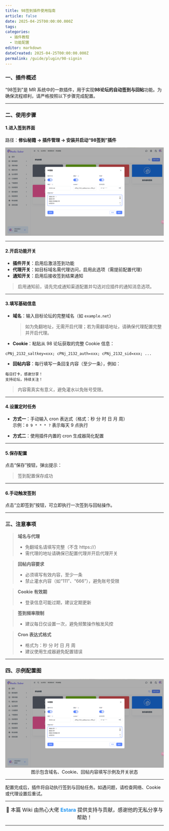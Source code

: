 ```yaml
---
title: 98签到插件使用指南
article: false
date: 2025-04-25T00:00:00.000Z
tags:
categories: 
  - 插件教程
  - 功能配置
editor: markdown
dateCreated: 2025-04-25T00:00:00.000Z
permalink: /guide/plugin/98-signin
---
```


### 一、插件概述

“98签到”是 MR 系统中的一款插件，用于实现**98论坛的自动签到与回帖**功能。为确保流程顺利，请严格按照以下步骤完成配置。

---

### 二、使用步骤

#### 1.进入签到界面

路径：**修仙秘籍 → 插件管理 → 安装并启动“98签到”插件**

<div align="center"><img src="./images/98签到.png" width="800"/></div>  

---

#### 2.开启功能开关

- **插件开关**：启用后激活签到功能  
- **代理开关**：如目标域名需代理访问，启用此选项（需提前配置代理）  
- **通知开关**：启用后接收签到结果通知  

> 启用通知前，请先完成通知渠道配置并勾选对应插件的通知消息选项。

---

#### 3.填写基础信息

- **域名**：输入目标论坛的完整域名（如 `example.net`）  
  > 如为免翻地址，无需开启代理；若为需翻墙地址，请确保代理配置完整并开启代理。

- **Cookie**：粘贴从 98 论坛获取的完整 Cookie 信息：

```plaintext
cPNj_2132_saltkey=xxx; cPNj_2132_auth=xxx; cPNj_2132_sid=xxx; ...
```

- **回帖内容**：每行填写一条回复内容（至少一条），例如：

```plaintext
每日打卡，感谢分享！
支持论坛，持续关注！
```

> 内容需真实有意义，避免灌水以免账号受限。

---

#### 4.设置定时任务

- **方式一**：手动输入 cron 表达式（格式：秒 分 时 日 月 周）  
  示例：`0 9 * * * ?` 表示每天 9 点执行

- **方式二**：使用插件内置的 cron 生成器简化配置

---

#### 5.保存配置

点击“保存”按钮，弹出提示：

> 签到配置保存成功

---

#### 6.手动触发签到

点击“立即签到”按钮，可立即执行一次签到与回帖操作。

---

### 三、注意事项

> **域名与代理**
> - 免翻域名请填写完整（不含 https://）
> - 需代理的地址请确保已配置代理并开启代理开关

> **回帖内容要求**
> - 必须填写有效内容，至少一条
> - 禁止灌水内容（如“111”、“666”），避免账号受限

> **Cookie 有效期**
> - 登录信息可能过期，建议定期更新

> **签到频率限制**
> - 建议每日仅设置一次，避免频繁操作触发风控

> **Cron 表达式格式**
> - 格式为：秒 分 时 日 月 周
> - 建议使用生成器避免配置错误

---

### 四、示例配置图

<div align="center"><img src="./images/98签到.png" width="800"/></div>  
<div align="center">图示包含域名、Cookie、回帖内容填写示例及开关状态</div>

---

配置完成后，插件将自动执行签到与回帖任务。如遇问题，请检查网络、Cookie 或代理设置后重试。

---

<div align="center">
  <span style="font-size: 16px;">🎉 本篇 Wiki 由热心大佬 <span style="color: #2196f3; font-weight: bold;">Estara</span> 提供支持与贡献，感谢他的无私分享与帮助！</span>
</div>

---
